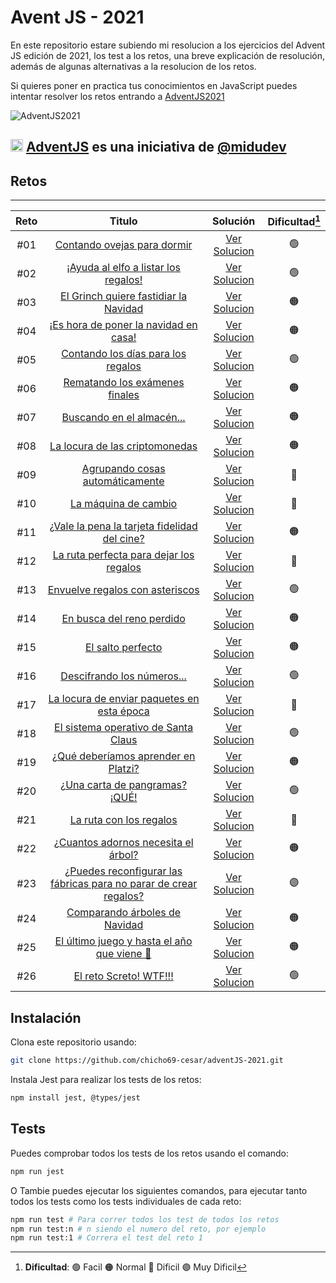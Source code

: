 # Avent JS - 2021

En este repositorio estare subiendo mi resolucion a los ejercicios del Advent JS edición de 2021, los test a los retos, una breve explicación de resolución, además de algunas alternativas a la resolucion de los retos.

Si quieres poner en practica tus conocimientos en JavaScript puedes intentar resolver los retos entrando a [AdventJS2021](https://2021.adventjs.dev/)

![AdventJS2021](https://i.pinimg.com/564x/e1/e0/8d/e1e08d9c5c113cd586d1dca56ae8eac9.jpg "AdventJS")

## <img src="https://adventjs.dev/android-icon-192x192.png" width="20" height="20" /> <strong> [AdventJS](https://adventjs.dev/es) es una iniciativa de [@midudev](https://midu.dev/)</strong>

## Retos 
---

| Reto | Titulo | Solución | Dificultad[^1] |
| :--: | :----: | :------: | :------------: |
| #01  | [Contando ovejas para dormir](https://2021.adventjs.dev/challenges/01)   | [Ver Solucion](./src/challenge-01/)       | 🟢 |
| #02  | [¡Ayuda al elfo a listar los regalos!](https://2021.adventjs.dev/challenges/02)   | [Ver Solucion](./src/challenge-02/)       | 🟢 |
| #03  | [El Grinch quiere fastidiar la Navidad](https://2021.adventjs.dev/challenges/03)   | [Ver Solucion](./src/challenge-03/)       | 🟠 |
| #04  | [¡Es hora de poner la navidad en casa!](https://2021.adventjs.dev/challenges/04)   | [Ver Solucion](./src/challenge-04/)       | 🟠 |
| #05  | [Contando los días para los regalos](https://2021.adventjs.dev/challenges/05)   | [Ver Solucion](./src/challenge-05/)       | 🟢 |
| #06  | [Rematando los exámenes finales](https://2021.adventjs.dev/challenges/06)   | [Ver Solucion](./src/challenge-06/)       | 🟠 |
| #07  | [Buscando en el almacén...](https://2021.adventjs.dev/challenges/07)   | [Ver Solucion](./src/challenge-07/)       | 🟠 |
| #08  | [La locura de las criptomonedas](https://2021.adventjs.dev/challenges/08)   | [Ver Solucion](./src/challenge-08/)       | 🟠 |
| #09  | [Agrupando cosas automáticamente](https://2021.adventjs.dev/challenges/09)   | [Ver Solucion](./src/challenge-09/)       | 🔴 |
| #10  | [La máquina de cambio](https://2021.adventjs.dev/challenges/10)   | [Ver Solucion](./src/challenge-10/)       | 🔴 |
| #11  | [¿Vale la pena la tarjeta fidelidad del cine?](https://2021.adventjs.dev/challenges/11)   | [Ver Solucion](./src/challenge-11/)       | 🟠 |
| #12  | [La ruta perfecta para dejar los regalos](https://2021.adventjs.dev/challenges/12)   | [Ver Solucion](./src/challenge-12/)       | 🔴 |
| #13  | [Envuelve regalos con asteriscos](https://2021.adventjs.dev/challenges/13)   | [Ver Solucion](./src/challenge-13/)       | 🟢 |
| #14  | [En busca del reno perdido](https://2021.adventjs.dev/challenges/14)   | [Ver Solucion](./src/challenge-14/)       | 🟠 |
| #15  | [El salto perfecto](https://2021.adventjs.dev/challenges/15)   | [Ver Solucion](./src/challenge-15/)       | 🟠 |
| #16  | [Descifrando los números...](https://2021.adventjs.dev/challenges/16)   | [Ver Solucion](./src/challenge-16/)       | 🟢 |
| #17  | [La locura de enviar paquetes en esta época](https://2021.adventjs.dev/challenges/17)   | [Ver Solucion](./src/challenge-17/)       | 🔴 |
| #18  | [El sistema operativo de Santa Claus](https://2021.adventjs.dev/challenges/18)   | [Ver Solucion](./src/challenge-18/)       | 🟢 |
| #19  | [¿Qué deberíamos aprender en Platzi?](https://2021.adventjs.dev/challenges/19)   | [Ver Solucion](./src/challenge-19/)       | 🟠 |
| #20  | [¿Una carta de pangramas? ¡QUÉ!](https://2021.adventjs.dev/challenges/20)   | [Ver Solucion](./src/challenge-20/)       | 🟢 |
| #21  | [La ruta con los regalos](https://2021.adventjs.dev/challenges/21)   | [Ver Solucion](./src/challenge-21/)       | 🔴 |
| #22  | [¿Cuantos adornos necesita el árbol?](https://2021.adventjs.dev/challenges/22)   | [Ver Solucion](./src/challenge-22/)       | 🟠 |
| #23  | [¿Puedes reconfigurar las fábricas para no parar de crear regalos?](https://2021.adventjs.dev/challenges/23)   | [Ver Solucion](./src/challenge-23/)       | 🟣 |
| #24  | [Comparando árboles de Navidad](https://2021.adventjs.dev/challenges/24)   | [Ver Solucion](./src/challenge-24/)       | 🟠 |
| #25  | [El último juego y hasta el año que viene 👋](https://2021.adventjs.dev/challenges/25)   | [Ver Solucion](./src/challenge-25/)       | 🟠 |
| #26  | [El reto Screto! WTF!!!](https://2021.adventjs.dev/challenges/26)   | [Ver Solucion](./src/challenge-26/)       | 🟢 |

[^1]: **Dificultad**: 🟢 Facil 🟠 Normal 🔴 Dificil 🟣 Muy Dificil

## Instalación

Clona este repositorio usando: 

```bash
git clone https://github.com/chicho69-cesar/adventJS-2021.git
```

Instala Jest para realizar los tests de los retos: 

```bash
npm install jest, @types/jest
```

## Tests

Puedes comprobar todos los tests de los retos usando el comando: 

```bash
npm run jest
```

O Tambie puedes ejecutar los siguientes comandos, para ejecutar tanto todos los tests como los tests individuales de cada reto:

```bash
npm run test # Para correr todos los test de todos los retos
npm run test:n # n siendo el numero del reto, por ejemplo
npm run test:1 # Correra el test del reto 1
```